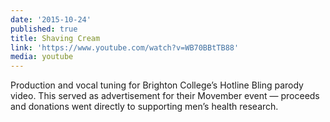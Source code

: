 ```yaml
---
date: '2015-10-24'
published: true
title: Shaving Cream
link: 'https://www.youtube.com/watch?v=WB70BBtTB88'
media: youtube
---
```

Production and vocal tuning for Brighton College’s Hotline Bling parody video. This served as advertisement for their Movember event — proceeds and donations went directly to supporting men’s health research.
